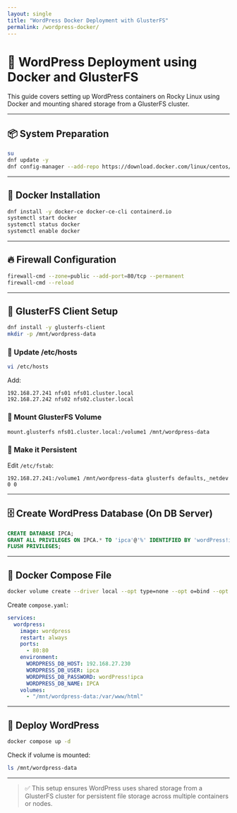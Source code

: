 ```yaml
---
layout: single
title: "WordPress Docker Deployment with GlusterFS"
permalink: /wordpress-docker/
---
```


# 🐳 WordPress Deployment using Docker and GlusterFS

This guide covers setting up WordPress containers on Rocky Linux using Docker and mounting shared storage from a GlusterFS cluster.

---

## 📦 System Preparation

```bash
su
dnf update -y
dnf config-manager --add-repo https://download.docker.com/linux/centos/docker-ce.repo
```

---

## 🐳 Docker Installation

```bash
dnf install -y docker-ce docker-ce-cli containerd.io
systemctl start docker
systemctl status docker
systemctl enable docker
```

---

## 🔥 Firewall Configuration

```bash
firewall-cmd --zone=public --add-port=80/tcp --permanent
firewall-cmd --reload
```

---

## 🔗 GlusterFS Client Setup

```bash
dnf install -y glusterfs-client
mkdir -p /mnt/wordpress-data
```

### 🧭 Update /etc/hosts

```bash
vi /etc/hosts
```

Add:

```
192.168.27.241 nfs01 nfs01.cluster.local
192.168.27.242 nfs02 nfs02.cluster.local
```

### 🔗 Mount GlusterFS Volume

```bash
mount.glusterfs nfs01.cluster.local:/volume1 /mnt/wordpress-data
```

### 📌 Make it Persistent

Edit `/etc/fstab`:

```fstab
192.168.27.241:/volume1 /mnt/wordpress-data glusterfs defaults,_netdev 0 0
```

---

## 🗄️ Create WordPress Database (On DB Server)

```sql
CREATE DATABASE IPCA;
GRANT ALL PRIVILEGES ON IPCA.* TO 'ipca'@'%' IDENTIFIED BY 'wordPress!ipca';
FLUSH PRIVILEGES;
```

---

## 📁 Docker Compose File
```bash
docker volume create --driver local --opt type=none --opt o=bind --opt device=/mnt/wordpress-data wp-content
```

Create `compose.yaml`:

```yaml
services:
  wordpress:
    image: wordpress
    restart: always
    ports:
      - 80:80
    environment:
      WORDPRESS_DB_HOST: 192.168.27.230
      WORDPRESS_DB_USER: ipca
      WORDPRESS_DB_PASSWORD: wordPress!ipca
      WORDPRESS_DB_NAME: IPCA
    volumes:
      - "/mnt/wordpress-data:/var/www/html"
```

---

## 🚀 Deploy WordPress

```bash
docker compose up -d
```

Check if volume is mounted:

```bash
ls /mnt/wordpress-data
```

---

> ✅ This setup ensures WordPress uses shared storage from a GlusterFS cluster for persistent file storage across multiple containers or nodes.